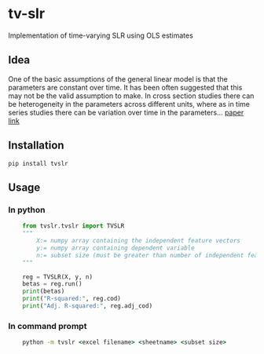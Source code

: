 # tv-slr
Implementation of time-varying SLR using OLS estimates

## Idea
One of the basic assumptions of the general linear model is that the parameters are constant over time. It has been often suggested that this may not be the valid assumption to make. In cross section studies there can be heterogeneity in the parameters across different units, where as in time series studies there can be variation over time in the parameters...
[paper link](https://www.researchgate.net/publication/348422809_TIME_VARYING_ESTIMATION_OF_REGRESSION_MODEL_USING_OLS_ESTIMATES)

## Installation
    pip install tvslr

## Usage
### In python
```python
    from tvslr.tvslr import TVSLR
    """
        X:= numpy array containing the independent feature vectors
        y:= numpy array containing dependent variable
        n:= subset size (must be greater than number of independent features including intercept variable)
    """

    reg = TVSLR(X, y, n)
    betas = reg.run()
    print(betas)
    print("R-squared:", reg.cod)
    print("Adj. R-squared:", reg.adj_cod)
```

### In command prompt
```bat
    python -m tvslr <excel filename> <sheetname> <subset size>
```
